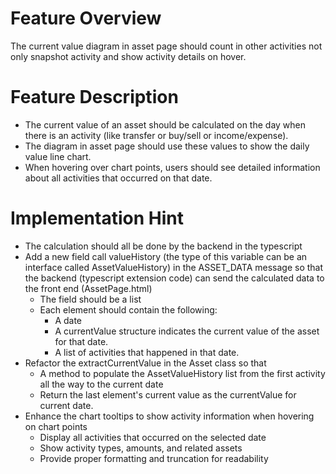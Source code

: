 # Feature Overview
The current value diagram in asset page should count in other activities not only snapshot activity and show activity details on hover.

# Feature Description
- The current value of an asset should be calculated on the day when there is an activity (like transfer or buy/sell or income/expense).
- The diagram in asset page should use these values to show the daily value line chart.
- When hovering over chart points, users should see detailed information about all activities that occurred on that date.

# Implementation Hint
- The calculation should all be done by the backend in the typescript
- Add a new field call valueHistory (the type of this variable can be an interface called AssetValueHistory) in the ASSET_DATA message so that the backend (typescript extension code) can send the calculated data to the front end (AssetPage.html)
    - The field should be a list
    - Each element should contain the following:
        - A date
        - A currentValue structure indicates the current value of the asset for that date.
        - A list of activities that happened in that date.
- Refactor the extractCurrentValue in the Asset class so that
    - A method to populate the AssetValueHistory list from the first activity all the way to the current date
    - Return the last element's current value as the currentValue for current date.
- Enhance the chart tooltips to show activity information when hovering on chart points
    - Display all activities that occurred on the selected date
    - Show activity types, amounts, and related assets
    - Provide proper formatting and truncation for readability

